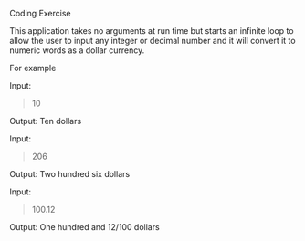 Coding Exercise

This application takes no arguments at run time but starts an infinite loop to allow the user
to input any integer or decimal number and it will convert it to numeric words as a dollar currency.

For example

Input:
> 10

Output:
Ten dollars

Input:
> 206

Output:
Two hundred six dollars

Input:
> 100.12

Output:
One hundred and 12/100 dollars
